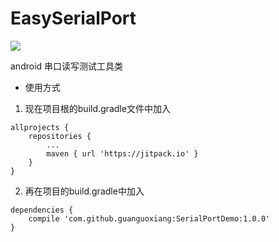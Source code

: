 # EasySerialPort
[![](https://jitpack.io/v/guanguoxiang/SerialPortDemo.svg)](https://jitpack.io/#guanguoxiang/SerialPortDemo)


android 串口读写测试工具类

* 使用方式
1. 现在项目根的build.gradle文件中加入
```
allprojects {
    repositories {
       	...
        maven { url 'https://jitpack.io' }
    }
}
```
2. 再在项目的build.gradle中加入
```
dependencies {
    compile 'com.github.guanguoxiang:SerialPortDemo:1.0.0'
}
```
